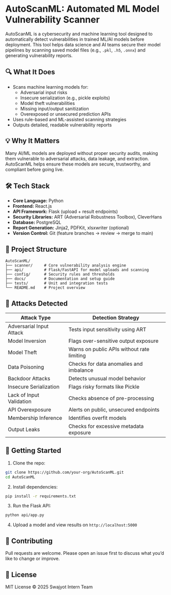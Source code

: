 
# AutoScanML: Automated ML Model Vulnerability Scanner

AutoScanML is a cybersecurity and machine learning tool designed to automatically detect vulnerabilities in trained ML/AI models before deployment. This tool helps data science and AI teams secure their model pipelines by scanning saved model files (e.g., `.pkl`, `.h5`, `.onnx`) and generating vulnerability reports.

## 🔍 What It Does

- Scans machine learning models for:
  - Adversarial input risks
  - Insecure serialization (e.g., pickle exploits)
  - Model theft vulnerabilities
  - Missing input/output sanitization
  - Overexposed or unsecured prediction APIs
- Uses rule-based and ML-assisted scanning strategies
- Outputs detailed, readable vulnerability reports

## 💡 Why It Matters

Many AI/ML models are deployed without proper security audits, making them vulnerable to adversarial attacks, data leakage, and extraction. AutoScanML helps ensure these models are secure, trustworthy, and compliant before going live.

## 🛠️ Tech Stack

- **Core Language:** Python
- **Frontend:** React.js
- **API Framework:** Flask (upload + result endpoints)
- **Security Libraries:** ART (Adversarial Robustness Toolbox), CleverHans
- **Database:** PostgreSQL
- **Report Generation:** Jinja2, PDFKit, xlsxwriter (optional)
- **Version Control:** Git (feature branches → review → merge to main)

## 📁 Project Structure

```
AutoScanML/
├── scanner/     # Core vulnerability analysis engine
├── api/         # Flask/FastAPI for model uploads and scanning
├── config/      # Security rules and thresholds
├── docs/        # Documentation and setup guide
├── tests/       # Unit and integration tests
└── README.md    # Project overview
```

## 🧠 Attacks Detected

| Attack Type               | Detection Strategy |
|--------------------------|---------------------|
| Adversarial Input Attack | Tests input sensitivity using ART |
| Model Inversion          | Flags over-sensitive output exposure |
| Model Theft              | Warns on public APIs without rate limiting |
| Data Poisoning           | Checks for data anomalies and imbalance |
| Backdoor Attacks         | Detects unusual model behavior |
| Insecure Serialization   | Flags risky formats like Pickle |
| Lack of Input Validation | Checks absence of pre-processing |
| API Overexposure         | Alerts on public, unsecured endpoints |
| Membership Inference     | Identifies overfit models |
| Output Leaks             | Checks for excessive metadata exposure |

## 🚀 Getting Started

1. Clone the repo:
```bash
git clone https://github.com/your-org/AutoScanML.git
cd AutoScanML
```

2. Install dependencies:
```bash
pip install -r requirements.txt
```

3. Run the Flask API:
```bash
python api/app.py
```

4. Upload a model and view results on `http://localhost:5000`

## 🤝 Contributing

Pull requests are welcome. Please open an issue first to discuss what you’d like to change or improve.

## 📄 License

MIT License © 2025 Swajyot Intern Team

